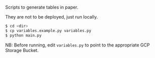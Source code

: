 Scripts to generate tables in paper.

They are not to be deployed, just run locally.

```bash
$ cd <dir>
$ cp variables.example.py variables.py
$ python main.py
```

NB: Before running, edit `variables.py` to point to the appropriate GCP Storage Bucket.
